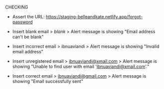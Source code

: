 CHECKING
+ Assert the URL: https://staging-belleandkate.netlify.app/forgot-password

+ Insert blank email > *blank* > Alert message is showing "Email address can't be blank"

+ Insert incorrect email > ibnuaviandi > Alert message is showing "Invalid email address"

+ Insert unregistered email > ibnuaviandi@xmail.com > Alert message is showing "Unable to find user with email 
'ibnuaviandi@xmail.com'."

+ Insert correct email > ibnuaviandi@gmail.com > Alert message is showing "Email successfully sent"
